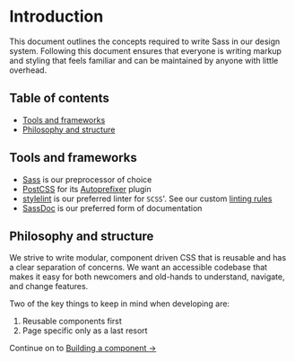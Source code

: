 # Introduction

This document outlines the concepts required to write Sass in our design system. Following this document ensures that everyone is writing markup and styling that feels familiar and can be maintained by anyone with little overhead.

## Table of contents

* [Tools and frameworks](#tools-and-frameworks)
* [Philosophy and structure](#philosophy-and-structure)

## Tools and frameworks

* [Sass](http://sass-lang.com/) is our preprocessor of choice
* [PostCSS](https://github.com/postcss/postcss) for its [Autoprefixer](https://github.com/postcss/autoprefixer) plugin
* [stylelint](https://github.com/stylelint/stylelint) is our preferred linter for `SCSS`'.  See our custom [linting rules](https://github.com/Shopify/stylelint-config-shopify)
* [SassDoc](https://github.com/SassDoc/sassdoc) is our preferred form of documentation

## Philosophy and structure

We strive to write modular, component driven CSS that is reusable and has a clear separation of concerns. We want an accessible codebase that makes it easy for both newcomers and old-hands to understand, navigate, and change features.

Two of the key things to keep in mind when developing are:

1. Reusable components first
2. Page specific only as a last resort

Continue on to [Building a component →](../building-a-component)

